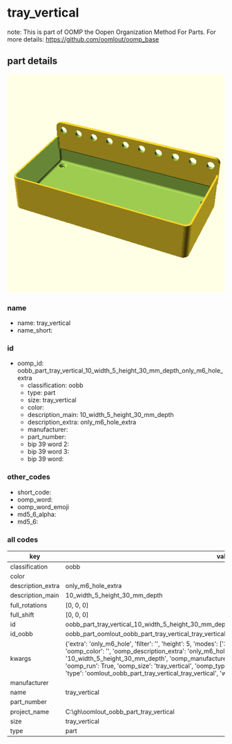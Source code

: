 # tray_vertical  

note: This is part of OOMP the Oopen Organization Method For Parts. For more details: https://github.com/oomlout/oomp_base

##  part details
  

[![](3dpr.png)](3dpr.png)





### name
* name: tray_vertical
* name_short: 
### id
* oomp_id: oobb_part_tray_vertical_10_width_5_height_30_mm_depth_only_m6_hole_extra
  * classification: oobb
  * type: part
  * size: tray_vertical
  * color: 
  * description_main: 10_width_5_height_30_mm_depth
  * description_extra: only_m6_hole_extra
  * manufacturer: 
  * part_number: 
  * bip 39 word 2: 
  * bip 39 word 3: 
  * bip 39 word: 

### other_codes
* short_code: 
* oomp_word: 
* oomp_word_emoji 
* md5_6_alpha: 
* md5_6: 









### all codes 
| key | value |  
| --- | --- |  
| classification | oobb |  
| color |  |  
| description_extra | only_m6_hole_extra |  
| description_main | 10_width_5_height_30_mm_depth |  
| full_rotations | [0, 0, 0] |  
| full_shift | [0, 0, 0] |  
| id | oobb_part_tray_vertical_10_width_5_height_30_mm_depth_only_m6_hole_extra |  
| id_oobb | oobb_part_oomlout_oobb_part_tray_vertical_tray_vertical_10_width_5_height_30_mm_depth_only_m6_hole_extra |  
| kwargs | {'extra': 'only_m6_hole', 'filter': '', 'height': 5, 'modes': ['3dpr'], 'navigation': True, 'oomp_classification': 'oobb', 'oomp_color': '', 'oomp_description_extra': 'only_m6_hole_extra', 'oomp_description_main': '10_width_5_height_30_mm_depth', 'oomp_manufacturer': '', 'oomp_mode': 'oobb', 'oomp_part_number': '', 'oomp_run': True, 'oomp_size': 'tray_vertical', 'oomp_type': 'part', 'overwrite': False, 'thickness': 30, 'typ': 'all', 'type': 'oomlout_oobb_part_tray_vertical_tray_vertical', 'width': 10} |  
| manufacturer |  |  
| name | tray_vertical |  
| part_number |  |  
| project_name | C:\gh\oomlout_oobb_part_tray_vertical |  
| size | tray_vertical |  
| type | part |  
